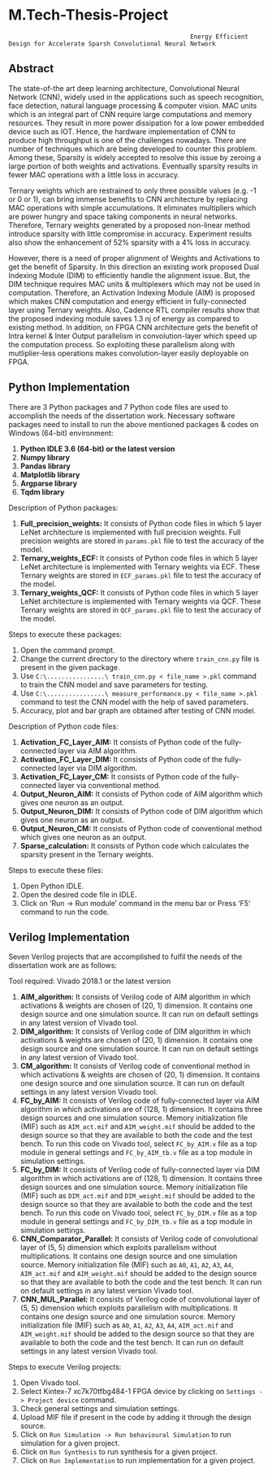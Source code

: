 # M.Tech-Thesis-Project
                                                      Energy Efficient Design for Accelerate Sparsh Convolutional Neural Network

## Abstract

The state-of-the art deep learning architecture, Convolutional Neural Network (CNN), widely
used in the applications such as speech recognition, face detection, natural language processing &
computer vision. MAC units which is an integral part of CNN require large computations and
memory resources. They result in more power dissipation for a low power embedded device such
as IOT. Hence, the hardware implementation of CNN to produce high throughput is one of the
challenges nowadays. There are number of techniques which are being developed to counter this
problem. Among these, Sparsity is widely accepted to resolve this issue by zeroing a large portion
of both weights and activations. Eventually sparsity results in fewer MAC operations with a little
loss in accuracy.

Ternary weights which are restrained to only three possible values (e.g. -1 or 0 or 1), can bring
immense benefits to CNN architecture by replacing MAC operations with simple accumulations.
It eliminates multipliers which are power hungry and space taking components in neural networks.
Therefore, Ternary weights generated by a proposed non-linear method introduce sparsity with
little compromise in accuracy. Experiment results also show the enhancement of 52% sparsity with
a 4% loss in accuracy.

However, there is a need of proper alignment of Weights and Activations to get the benefit
of Sparsity. In this direction an existing work proposed Dual Indexing Module (DIM) to efficiently
handle the alignment issue. But, the DIM technique requires MAC units & multiplexers which may
not be used in computation. Therefore, an Activation Indexing Module (AIM) is proposed which
makes CNN computation and energy efficient in fully-connected layer using Ternary weights. Also,
Cadence RTL compiler results show that the proposed indexing module saves 1.3 nj of energy as
compared to existing method. In addition, on FPGA CNN architecture gets the benefit of Intra
kernel & Inter Output parallelism in convolution-layer which speed up the computation process.
So exploiting these parallelism along with mutliplier-less operations makes convolution-layer easily
deployable on FPGA.


## Python Implementation

There are 3 Python packages and 7 Python code files are used to accomplish the needs of the dissertation work.
Necessary software packages need to install to run the above mentioned packages & codes on Windows (64-bit) environment:

1. __Python IDLE 3.6 (64-bit) or the latest version__
2. __Numpy library__
3. __Pandas library__
4. __Matplotlib library__
5. __Argparse library__
6. __Tqdm library__

Description of Python packages:

1. __Full_precision_weights:__ It consists of Python code files in which 5 layer LeNet architecture is implemented with full precision weights. Full precision weights are stored in `params.pkl` file to test the accuracy of the model.
2. __Ternary_weights_ECF:__ It consists of Python code files in which 5 layer LeNet architecture is implemented with Ternary weights via ECF. These Ternary weights are stored in `ECF_params.pkl` file to test the accuracy of the model.
3. __Ternary_weights_QCF:__ It consists of Python code files in which 5 layer LeNet architecture is implemented with Ternary weights via QCF. These Ternary weights are stored in `QCF_params.pkl` file to test the accuracy of the model.

Steps to execute these packages:

1. Open the command prompt.
2. Change the current directory to the directory where `train_cnn.py` file is present in the given package.
3. Use `C:\................\ train_cnn.py < file_name >.pkl` command to train the CNN model and save parameters for testing.
4. Use `C:\................\ measure_performance.py < file_name >.pkl` command to test the CNN model with the help of saved parameters.
5. Accuracy, plot and bar graph are obtained after testing of CNN model.

Description of Python code files:

1. __Activation_FC_Layer_AIM:__ It consists of Python code of the fully-connected layer via AIM algorithm.
2. __Activation_FC_Layer_DIM:__ It consists of Python code of the fully-connected layer via DIM algorithm.
3. __Activation_FC_Layer_CM:__ It consists of Python code of the fully-connected layer via conventional method.
4. __Output_Neuron_AIM:__ It consists of Python code of AIM algorithm which gives one neuron as an output.
5. __Output_Neuron_DIM:__ It consists of Python code of DIM algorithm which gives one neuron as an output.
6. __Output_Neuron_CM:__ It consists of Python code of conventional method which gives one neuron as an output.
7. __Sparse_calculation:__ It consists of Python code which calculates the sparsity present in the Ternary weights.

Steps to execute these files:
1. Open Python IDLE.
2. Open the desired code file in IDLE.
3. Click on ‘Run -> Run module’ command in the menu bar or Press ‘F5’ command to run the code.

## Verilog Implementation

Seven Verilog projects that are accomplished to fulfil the needs of the dissertation work are as follows:

Tool required: Vivado 2018.1 or the latest version

1. __AIM_algorithm:__ It consists of Verilog code of AIM algorithm in which activations & weights are chosen of (20, 1) dimension. It contains one design source and one simulation source. It can run on default settings in any latest version of Vivado tool.
2. __DIM_algorithm:__ It consists of Verilog code of DIM algorithm in which activations & weights are chosen of (20, 1) dimension. It contains one design source and one simulation source. It can run on default settings in any latest version of Vivado tool.
3. __CM_algorithm:__ It consists of Verilog code of conventional method in which activations & weights are chosen of (20, 1) dimension. It contains one design source and one simulation source. It can run on default settings in any latest version Vivado tool.
4. __FC_by_AIM:__ It consists of Verilog code of fully-connected layer via AIM algorithm in which activations are of (128, 1) dimension. It contains three design sources and one simulation source. Memory initialization file (MIF) such as `AIM_act.mif` and `AIM_weight.mif` should be added to the design source so that they are available to both the code and the test bench. To run this code on Vivado tool, select `FC_by_AIM.v` file as a top module in general settings and `FC_by_AIM_tb.v` file as a top module in simulation settings.
5. __FC_by_DIM:__ It consists of Verilog code of fully-connected layer via DIM algorithm in which activations are of (128, 1) dimension. It contains three design sources and one simulation source. Memory initialization file (MIF) such as `DIM_act.mif` and `DIM_weight.mif` should be added to the design source so that they are available to both the code and the test bench. To run this code on Vivado tool, select `FC_by_DIM.v` file as a top module in general settings and `FC_by_DIM_tb.v` file as a top module in simulation settings.
6. __CNN_Comparator_Parallel:__ It consists of Verilog code of convolutional layer of (5, 5) dimension which exploits parallelism without multiplications. It contains one design source and one simulation source. Memory initialization file (MIF) such as `A0`, `A1`,
`A2`, `A3`, `A4`, `AIM_act.mif` and `AIM_weight.mif` should be added to the design source so that they are available to both the code and the test bench. It can run on default settings in any latest version Vivado tool.
7. __CNN_MUL_Parallel:__ It consists of Verilog code of convolutional layer of (5, 5) dimension which exploits parallelism with multiplications. It contains one design source and one simulation source. Memory initialization file (MIF) such as `A0`, `A1`, `A2`, `A3`, `A4`, `AIM_act.mif` and `AIM_weight.mif` should be added to the design source so that they are available to both the code and the test bench. It can run on default settings in any latest version Vivado tool.

Steps to execute Verilog projects:

1. Open Vivado tool.
2. Select Kintex-7 xc7k70tfbg484-1 FPGA device by clicking on `Settings -> Project device` command.
3. Check general settings and simulation settings.
4. Upload MIF file if present in the code by adding it through the design source.
5. Click on `Run Simulation -> Run behavioural Simulation` to run simulation for a given project.
6. Click on `Run Synthesis` to run synthesis for a given project.
7. Click on `Run Implementation` to run implementation for a given project.
